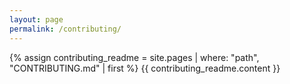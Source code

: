 ```yaml
---
layout: page
permalink: /contributing/
---
```


{% assign contributing_readme = site.pages | where: "path", "CONTRIBUTING.md" | first %}
{{ contributing_readme.content }} 